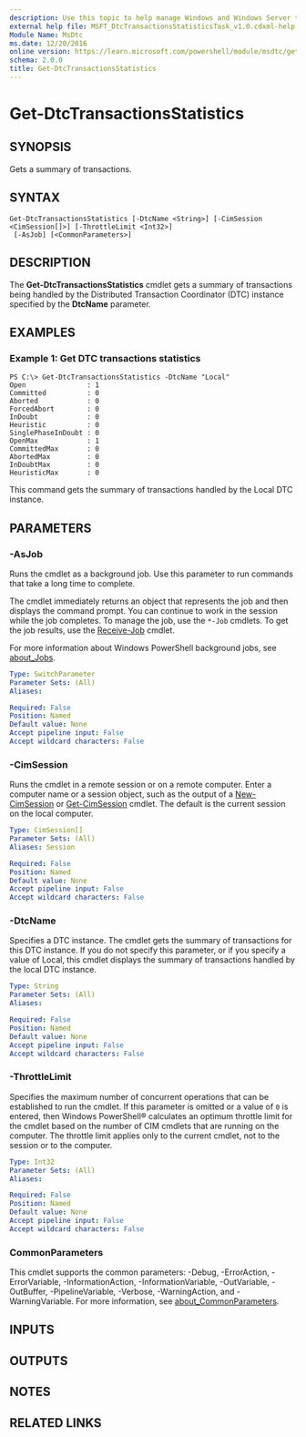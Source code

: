 ```yaml
---
description: Use this topic to help manage Windows and Windows Server technologies with Windows PowerShell.
external help file: MSFT_DtcTransactionsStatisticsTask_v1.0.cdxml-help.xml
Module Name: MsDtc
ms.date: 12/20/2016
online version: https://learn.microsoft.com/powershell/module/msdtc/get-dtctransactionsstatistics?view=windowsserver2025-ps&wt.mc_id=ps-gethelp
schema: 2.0.0
title: Get-DtcTransactionsStatistics
---
```


# Get-DtcTransactionsStatistics

## SYNOPSIS
Gets a summary of transactions.

## SYNTAX

```
Get-DtcTransactionsStatistics [-DtcName <String>] [-CimSession <CimSession[]>] [-ThrottleLimit <Int32>]
 [-AsJob] [<CommonParameters>]
```

## DESCRIPTION
The **Get-DtcTransactionsStatistics** cmdlet gets a summary of transactions being handled by the Distributed Transaction Coordinator (DTC) instance specified by the **DtcName** parameter.

## EXAMPLES

### Example 1: Get DTC transactions statistics
```
PS C:\> Get-DtcTransactionsStatistics -DtcName "Local"
Open               : 1
Committed          : 0
Aborted            : 0
ForcedAbort        : 0
InDoubt            : 0
Heuristic          : 0
SinglePhaseInDoubt : 0
OpenMax            : 1
CommittedMax       : 0
AbortedMax         : 0
InDoubtMax         : 0
HeuristicMax       : 0
```

This command gets the summary of transactions handled by the Local DTC instance.

## PARAMETERS

### -AsJob
Runs the cmdlet as a background job. Use this parameter to run commands that take a long time to complete.

The cmdlet immediately returns an object that represents the job and then displays the command prompt.
You can continue to work in the session while the job completes.
To manage the job, use the `*-Job` cmdlets.
To get the job results, use the [Receive-Job](https://go.microsoft.com/fwlink/?LinkID=113372) cmdlet.

For more information about Windows PowerShell background jobs, see [about_Jobs](https://go.microsoft.com/fwlink/?LinkID=113251).

```yaml
Type: SwitchParameter
Parameter Sets: (All)
Aliases:

Required: False
Position: Named
Default value: None
Accept pipeline input: False
Accept wildcard characters: False
```

### -CimSession
Runs the cmdlet in a remote session or on a remote computer.
Enter a computer name or a session object, such as the output of a [New-CimSession](https://go.microsoft.com/fwlink/p/?LinkId=227967) or [Get-CimSession](https://go.microsoft.com/fwlink/p/?LinkId=227966) cmdlet.
The default is the current session on the local computer.

```yaml
Type: CimSession[]
Parameter Sets: (All)
Aliases: Session

Required: False
Position: Named
Default value: None
Accept pipeline input: False
Accept wildcard characters: False
```

### -DtcName
Specifies a DTC instance.
The cmdlet gets the summary of transactions for this DTC instance.
If you do not specify this parameter, or if you specify a value of Local, this cmdlet displays the summary of transactions handled by the local DTC instance.

```yaml
Type: String
Parameter Sets: (All)
Aliases:

Required: False
Position: Named
Default value: None
Accept pipeline input: False
Accept wildcard characters: False
```

### -ThrottleLimit
Specifies the maximum number of concurrent operations that can be established to run the cmdlet.
If this parameter is omitted or a value of `0` is entered, then Windows PowerShell® calculates an optimum throttle limit for the cmdlet based on the number of CIM cmdlets that are running on the computer.
The throttle limit applies only to the current cmdlet, not to the session or to the computer.

```yaml
Type: Int32
Parameter Sets: (All)
Aliases:

Required: False
Position: Named
Default value: None
Accept pipeline input: False
Accept wildcard characters: False
```

### CommonParameters
This cmdlet supports the common parameters: -Debug, -ErrorAction, -ErrorVariable, -InformationAction, -InformationVariable, -OutVariable, -OutBuffer, -PipelineVariable, -Verbose, -WarningAction, and -WarningVariable. For more information, see [about_CommonParameters](https://go.microsoft.com/fwlink/?LinkID=113216).

## INPUTS

## OUTPUTS

## NOTES

## RELATED LINKS


